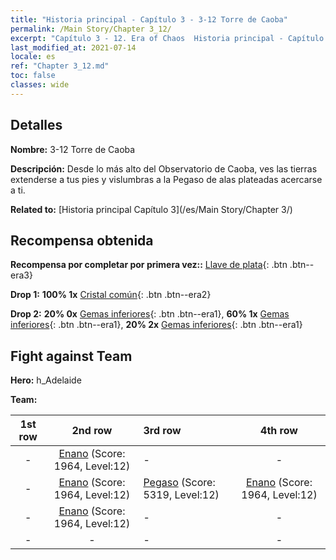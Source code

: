 ```yaml
---
title: "Historia principal - Capítulo 3 - 3-12 Torre de Caoba"
permalink: /Main Story/Chapter 3_12/
excerpt: "Capítulo 3 - 12. Era of Chaos  Historia principal - Capítulo 3_12. 3-12 Torre de Caoba"
last_modified_at: 2021-07-14
locale: es
ref: "Chapter 3_12.md"
toc: false
classes: wide
---
```


## Detalles

 **Nombre:** 3-12 Torre de Caoba

 **Descripción:** Desde lo más alto del Observatorio de Caoba, ves las tierras extenderse a tus pies y vislumbras a la Pegaso de alas plateadas acercarse a ti.

 **Related to:** [Historia principal Capítulo 3](/es/Main Story/Chapter 3/)

## Recompensa obtenida

 **Recompensa por completar por primera vez::** [Llave de plata](/ItemsES/con_693/){: .btn .btn--era3}

 **Drop 1:** **100% 1x** [Cristal común](/ItemsES/mat_11/){: .btn .btn--era2}

 **Drop 2:** **20% 0x** [Gemas inferiores](/ItemsES/mat_4/){: .btn .btn--era1}, **60% 1x** [Gemas inferiores](/ItemsES/mat_4/){: .btn .btn--era1}, **20% 2x** [Gemas inferiores](/ItemsES/mat_4/){: .btn .btn--era1}


## Fight against Team
 **Hero:** h_Adelaide

 **Team:**


  | 1st row | 2nd row | 3rd row | 4th row |
  |:----:|:----:|:----|:----:|
  | - | [Enano](/es/units/Dwarf/) (Score: 1964, Level:12)  | - | - |
  | - | [Enano](/es/units/Dwarf/) (Score: 1964, Level:12)  | [Pegaso](/es/units/Pegasus/) (Score: 5319, Level:12)  | [Enano](/es/units/Dwarf/) (Score: 1964, Level:12)  |
  | - | [Enano](/es/units/Dwarf/) (Score: 1964, Level:12)  | - | - |
  | - | - | - | - |


